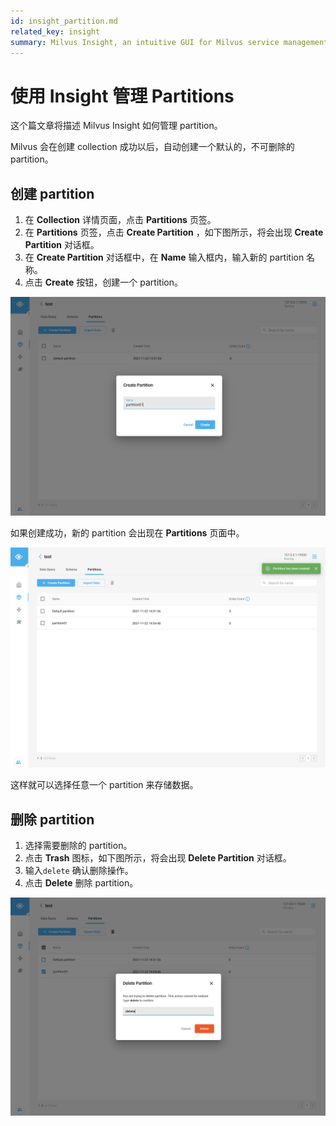 ```yaml
---
id: insight_partition.md
related_key: insight
summary: Milvus Insight, an intuitive GUI for Milvus service management.
---
```


# 使用 Insight 管理 Partitions

这个篇文章将描述 Milvus Insight 如何管理 partition。

Milvus 会在创建 collection 成功以后，自动创建一个默认的，不可删除的 partition。

## 创建 partition

1. 在 **Collection** 详情页面，点击 **Partitions** 页签。
2. 在 **Partitions** 页签，点击 **Create Partition** ，如下图所示，将会出现 **Create Partition** 对话框。
3. 在 **Create Partition** 对话框中，在 **Name** 输入框内，输入新的 partition 名称。
4. 点击 **Create** 按钮，创建一个 partition。

![Create Partition](../../../../assets/insight_partition1.png)

如果创建成功，新的 partition 会出现在 **Partitions** 页面中。

![Create Partition](../../../../assets/insight_partition2.png)

这样就可以选择任意一个 partition 来存储数据。

## 删除 partition

1. 选择需要删除的 partition。
2. 点击 **Trash** 图标，如下图所示，将会出现 **Delete Partition** 对话框。
3. 输入`delete` 确认删除操作。
4. 点击 **Delete** 删除 partition。

![Delete Partition](../../../../assets/insight_partition3.png)
